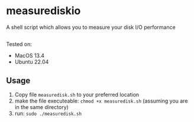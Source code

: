 # measurediskio
A shell script which allows you to measure your disk I/O performance

##
Tested on:
- MacOS 13.4
- Ubuntu 22.04
## Usage
1. Copy file `measuredisk.sh` to your preferred location
2. make the file executeable: `chmod +x measuredisk.sh` (assuming you are in the same directory)
3. run: `sudo ./measuredisk.sh`


